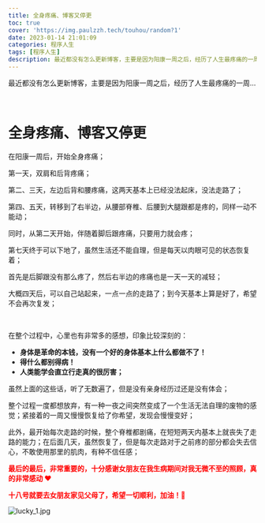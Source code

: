 ```yaml
---
title: 全身疼痛、博客又停更
toc: true
cover: 'https://img.paulzzh.tech/touhou/random?1'
date: 2023-01-14 21:01:09
categories: 程序人生
tags: [程序人生]
description: 最近都没有怎么更新博客，主要是因为阳康一周之后，经历了人生最疼痛的一周…
---
```


最近都没有怎么更新博客，主要是因为阳康一周之后，经历了人生最疼痛的一周…

<br/>

<!--more-->

# **全身疼痛、博客又停更**

在阳康一周后，开始全身疼痛；

第一天，双肩和后背疼痛；

第二、三天，左边后背和腰疼痛，这两天基本上已经没法起床，没法走路了；

第四、五天，转移到了右半边，从腰部脊椎、后腰到大腿跟都是疼的，同样一动不能动；

同时，从第二天开始，伴随着脚后跟疼痛，只要用力就会疼；

第七天终于可以下地了，虽然生活还不能自理，但是每天以肉眼可见的状态恢复着；

首先是后脚跟没有那么疼了，然后右半边的疼痛也是一天一天的减轻；

大概四天后，可以自己站起来，一点一点的走路了；到今天基本上算是好了，希望不会再次复发；

<br/>

在整个过程中，心里也有非常多的感想，印象比较深刻的：

-   **身体是革命的本钱，没有一个好的身体基本上什么都做不了！**
-   **得什么都别得病！**
-   **人类能学会直立行走真的很厉害；**

虽然上面的这些话，听了无数遍了，但是没有亲身经历过还是没有体会；

整个过程一度都想放弃，有一种一夜之间突然变成了一个生活无法自理的废物的感觉；紧接着的一周又慢慢恢复给了你希望，发现会慢慢变好；

此外，最开始每次走路的时候，整个脊椎都剧痛，在短短两天内基本上就丧失了走路的能力；在后面几天，虽然恢复了，但是每次走路对于之前疼的部分都会失去信心，不敢使用那里的肌肉，有种不信任感；

<font color="#f00">**最后的最后，非常重要的，十分感谢女朋友在我生病期间对我无微不至的照顾，真的非常感动 ♥**</font>

<font color="#f00">**十八号就要去女朋友家见父母了，希望一切顺利，加油！🎉**</font>

![lucky_1.jpg](https://raw.fastgit.org/JasonkayZK/blog_static/master/images/lucky_1.jpg)

<br/>

